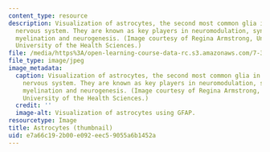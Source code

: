 ```yaml
---
content_type: resource
description: Visualization of astrocytes, the second most common glia in the central
  nervous system. They are known as key players in neuromodulation, synaptogenesis,
  myelination and neurogenesis. (Image courtesy of Regina Armstrong, Uniformed Services
  University of the Health Sciences.)
file: /media/https%3A/open-learning-course-data-rc.s3.amazonaws.com/7-343-neuron-glial-cell-interactions-in-biology-and-disease-spring-2007/e7a66c192b00e092eec59055a6b1452a_7-343s07-th.jpg
file_type: image/jpeg
image_metadata:
  caption: Visualization of astrocytes, the second most common glia in the central
    nervous system. They are known as key players in neuromodulation, synaptogenesis,
    myelination and neurogenesis. (Image courtesy of Regina Armstrong, Uniformed Services
    University of the Health Sciences.)
  credit: ''
  image-alt: Visualization of astrocytes using GFAP.
resourcetype: Image
title: Astrocytes (thumbnail)
uid: e7a66c19-2b00-e092-eec5-9055a6b1452a
---
```

